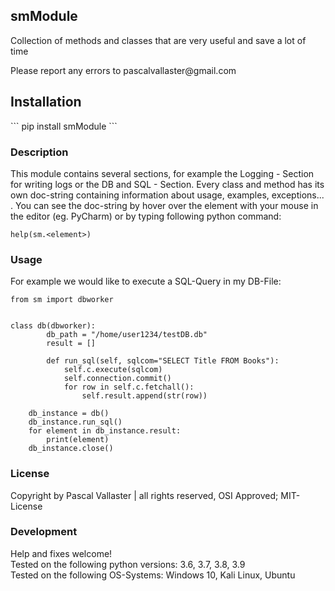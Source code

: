 <h2>smModule</h2>
<p>Collection of methods and classes that are very useful and save a lot of time</p>
<p>Please report any errors to pascalvallaster@gmail.com</p>

<h2>Installation</h2>
```
pip install smModule
```

<h3>Description</h3>
<p>This module contains several sections, for example the Logging - Section for writing logs or the DB and SQL - Section. 
Every class and method has its own doc-string containing information about usage, examples, exceptions... . 
You can see the doc-string by hover over the element with your mouse in the editor (eg. PyCharm) or by typing following 
python command:

```
help(sm.<element>)
```
</p>

<h3>Usage</h3>
<p>
For example we would like to execute a SQL-Query in my DB-File:

```
from sm import dbworker


class db(dbworker):
        db_path = "/home/user1234/testDB.db"
        result = []

        def run_sql(self, sqlcom="SELECT Title FROM Books"):
            self.c.execute(sqlcom)
            self.connection.commit()
            for row in self.c.fetchall():
                self.result.append(str(row))

    db_instance = db()
    db_instance.run_sql()
    for element in db_instance.result:
        print(element)
    db_instance.close()
```
</p>

<h3>License</h3>
<p>Copyright by Pascal Vallaster | all rights reserved, OSI Approved; MIT-License</p>

<h3>Development</h3>
<p>Help and fixes welcome! <br>
Tested on the following python versions: 3.6, 3.7, 3.8, 3.9<br>
Tested on the following OS-Systems: Windows 10, Kali Linux, Ubuntu</p>





